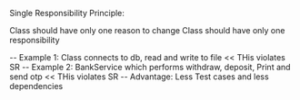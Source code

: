 Single Responsibility Principle:

Class should have only one reason to change
Class should have only one responsibility

-- Example 1: Class connects to db, read and write to file  << THis violates SR
-- Example 2: BankService which performs withdraw, deposit, Print and send otp << THis violates SR
-- Advantage: Less Test cases and less dependencies

